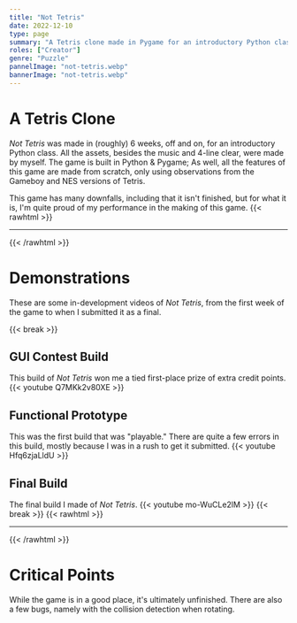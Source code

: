 ```yaml
---
title: "Not Tetris"
date: 2022-12-10
type: page
summary: "A Tetris clone made in Pygame for an introductory Python class."
roles: ["Creator"]
genre: "Puzzle"
pannelImage: "not-tetris.webp"
bannerImage: "not-tetris.webp"
---
```


# A Tetris Clone
_Not Tetris_ was made in (roughly) 6 weeks, off and on, for an introductory Python class. All the assets, besides the music and 4-line clear, were made by myself. The game is built in Python & Pygame; As well, all the features of this game are made from scratch, only using observations from the Gameboy and NES versions of Tetris.

This game has many downfalls, including that it isn't finished, but for what it is, I'm quite proud of my performance in the making of this game.
{{< rawhtml >}}<hr class="dots">{{< /rawhtml >}}

# Demonstrations
These are some in-development videos of _Not Tetris_, from the first week of the game to when I submitted it as a final.

{{< break >}}

## GUI Contest Build
This build of _Not Tetris_ won me a tied first-place prize of extra credit points.
{{< youtube Q7MKk2v80XE >}}

## Functional Prototype
This was the first build that was "playable." There are quite a few errors in this build, mostly because I was in a rush to get it submitted.
{{< youtube Hfq6zjaLldU >}}

## Final Build
The final build I made of _Not Tetris_.
{{< youtube mo-WuCLe2lM >}}
{{< break >}}
{{< rawhtml >}}<hr class="dots">{{< /rawhtml >}}

# Critical Points
While the game is in a good place, it's ultimately unfinished. There are also a few bugs, namely with the collision detection when rotating.


<!-- {{< rawhtml >}}<hr class="dots">{{< /rawhtml >}} */}}

# Reflection
In the end, -->
